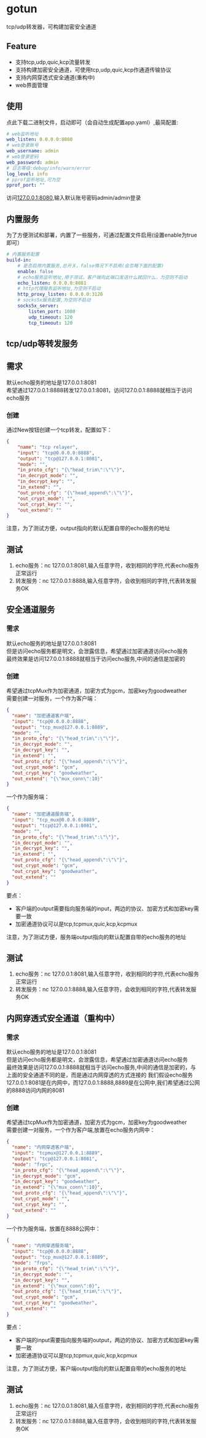 # gotun
tcp/udp转发器，可构建加密安全通道

## Feature
* 支持tcp,udp,quic,kcp流量转发
* 支持构建加密安全通道，可使用tcp,udp,quic,kcp作通道传输协议
* 支持内网穿透式安全通道(重构中)
* web界面管理

## 使用
点此下载二进制文件，启动即可（会自动生成配置app.yaml）,最简配置:
```yaml
# web监听地址
web_listen: 0.0.0.0:8080
# web登录账号
web_username: admin
# web登录密码
web_password: admin
# 日志等级:debug/info/warn/error
log_level: info
# pprof监听地址,可为空
pprof_port: ""
```
访问[127.0.0.1:8080](http://127.0.0.1:8080),输入默认账号密码admin/admin登录<br>

## 内置服务
为了方便测试和部署，内置了一些服务，可通过配置文件启用(设置enable为true即可）
```yaml
# 内置服务配置
build-in:
    # 是否启用内置服务,总开关，false情况下不启用(会忽略下面的配置)
    enable: false
    # echo服务监听地址,用于测试，客户端向此端口发送什么就回什么，为空则不启动
    echo_listen: 0.0.0.0:8081
    # http代理服务监听地址,为空则不启动
    http_proxy_listen: 0.0.0.0:3128
    # socks5x服务配置,为空则不启动
    socks5x_server:
        listen_port: 1080
        udp_timeout: 120
        tcp_timeout: 120
```
## tcp/udp等转发服务
## 需求
默认echo服务的地址是127.0.0.1:8081<br>
希望通过127.0.0.1:8888转发127.0.0.1:8081，访问127.0.0.1:8888就相当于访问echo服务
### 创建
通过New按钮创建一个tcp转发，配置如下：
```json
{
    "name": "tcp relayer",
    "input": "tcp@0.0.0.0:8888",
    "output": "tcp@127.0.0.1:8081",
    "mode": "",
    "in_proto_cfg": "{\"head_trim\":\"\"}",
    "in_decrypt_mode": "",
    "in_decrypt_key": "",
    "in_extend": "",
    "out_proto_cfg": "{\"head_append\":\"\"}",
    "out_crypt_mode": "",
    "out_crypt_key": "",
    "out_extend": ""
}
```
注意，为了测试方便，output指向的默认配置自带的echo服务的地址
## 测试
1. echo服务：nc 127.0.0.1:8081,输入任意字符，收到相同的字符,代表echo服务正常运行<br>
2. 转发服务：nc 127.0.0.1:8888,输入任意字符，会收到相同的字符,代表转发服务OK<br>

## 安全通道服务
### 需求
默认echo服务的地址是127.0.0.1:8081<br>
但是访问echo服务都是明文，会泄露信息，希望通过加密通道访问echo服务<br>
最终效果是访问127.0.0.1:8888就相当于访问echo服务,中间的通信是加密的

### 创建
希望通过tcpMux作为加密通道，加密方式为gcm，加密key为goodweather<br>
需要创建一对服务，一个作为客户端：
```json
{
  "name": "加密通道客户端",
  "input": "tcp@0.0.0.0:8888",
  "output": "tcp_mux@127.0.0.1:8889",
  "mode": "",
  "in_proto_cfg": "{\"head_trim\":\"\"}",
  "in_decrypt_mode": "",
  "in_decrypt_key": "",
  "in_extend": "",
  "out_proto_cfg": "{\"head_append\":\"\"}",
  "out_crypt_mode": "gcm",
  "out_crypt_key": "goodweather",
  "out_extend": "{\"mux_conn\":10}"
}
```
一个作为服务端：
```json
{
  "name": "加密通道服务端",
  "input": "tcp_mux@0.0.0.0:8889",
  "output": "tcp@127.0.0.1:8081",
  "mode": "",
  "in_proto_cfg": "{\"head_trim\":\"\"}",
  "in_decrypt_mode": "",
  "in_decrypt_key": "",
  "in_extend": "",
  "out_proto_cfg": "{\"head_append\":\"\"}",
  "out_crypt_mode": "gcm",
  "out_crypt_key": "goodweather",
  "out_extend": ""
}
```
要点：
* 客户端的output需要指向服务端的input，两边的协议、加密方式和加密key需要一致
* 加密通道协议可以是tcp,tcpmux,quic,kcp,kcpmux

注意，为了测试方便，服务端output指向的默认配置自带的echo服务的地址
## 测试
1. echo服务：nc 127.0.0.1:8081,输入任意字符，收到相同的字符,代表echo服务正常运行<br>
2. 转发服务：nc 127.0.0.1:8888,输入任意字符，会收到相同的字符,代表转发服务OK<br>

## 内网穿透式安全通道（重构中）
### 需求
默认echo服务的地址是127.0.0.1:8081<br>
但是访问echo服务都是明文，会泄露信息，希望通过加密通道访问echo服务<br>
最终效果是访问127.0.0.1:8888就相当于访问echo服务,中间的通信是加密的，与上面的安全通道不同的是，而是通过内网穿透的方式连接的
我们假设echo服务127.0.0.1:8081是在内网中，而127.0.0.1:8888,8889是在公网中,我们希望通过公网的8888访问内网的8081

### 创建
希望通过tcpMux作为加密通道，加密方式为gcm，加密key为goodweather<br>
需要创建一对服务，一个作为客户端,放置在echo服务内网中：
```json
{
  "name": "内网穿透客户端",
  "input": "tcpmux@127.0.0.1:8889",
  "output": "tcp@127.0.0.1:8081",
  "mode": "frpc",
  "in_proto_cfg": "{\"head_append\":\"\"}",
  "in_decrypt_mode": "gcm",
  "in_decrypt_key": "goodweather",
  "in_extend": "{\"mux_conn\":10}",
  "out_proto_cfg": "{\"head_append\":\"\"}",
  "out_crypt_mode": "",
  "out_crypt_key": "",
  "out_extend": ""
}
```
一个作为服务端，放置在8888公网中：
```json
{
  "name": "内网穿透服务端",
  "input": "tcp@0.0.0.0:8888",
  "output": "tcp_mux@127.0.0.1:8889",
  "mode": "frps",
  "in_proto_cfg": "{\"head_trim\":\"\"}",
  "in_decrypt_mode": "",
  "in_decrypt_key": "",
  "in_extend": "{\"mux_conn\":0}",
  "out_proto_cfg": "{\"head_trim\":\"\"}",
  "out_crypt_mode": "gcm",
  "out_crypt_key": "goodweather",
  "out_extend": ""
}
```
要点：
* 客户端的input需要指向服务端的output，两边的协议、加密方式和加密key需要一致
* 加密通道协议可以是tcp,tcpmux,quic,kcp,kcpmux

注意，为了测试方便，客户端output指向的默认配置自带的echo服务的地址
## 测试
1. echo服务：nc 127.0.0.1:8081,输入任意字符，收到相同的字符,代表echo服务正常运行<br>
2. 转发服务：nc 127.0.0.1:8888,输入任意字符，会收到相同的字符,代表转发服务OK<br>



